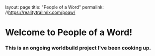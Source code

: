 layout: page
title: "People of a Word"
permalink: //https://realitytrailmix.com/poaw/

# Welcome to People of a Word!
### This is an ongoing worldbuild project I've been cooking up.
